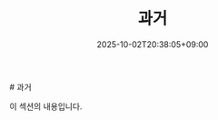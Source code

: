 ﻿---
title: "과거"
date: 2025-10-02T20:38:05+09:00
lastmod: 2025-10-02T20:38:05+09:00
type: docs
sidebar:
  open: true
weight: 1
---
<div style="display:none">
  <meta property="article:published_time" content="2025-10-02T11:38:05Z" />
  <meta property="article:modified_time" content="2025-10-02T11:38:05Z" />
</div>
# 과거

이 섹션의 내용입니다.
